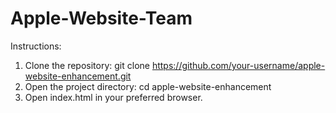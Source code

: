 # Apple-Website-Team
Instructions:

1. Clone the repository: git clone https://github.com/your-username/apple-website-enhancement.git
2. Open the project directory: cd apple-website-enhancement
3. Open index.html in your preferred browser.
